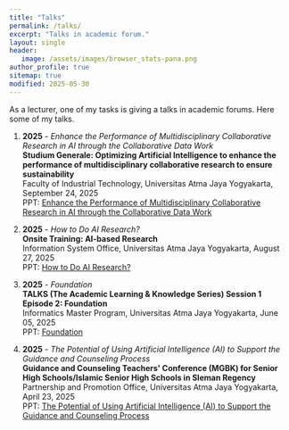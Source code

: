 ```yaml
---
title: "Talks"
permalink: /talks/
excerpt: "Talks in academic forum."
layout: single
header:
   image: /assets/images/browser_stats-pana.png
author_profile: true
sitemap: true
modified: 2025-05-30
---
```


As a lecturer, one of my tasks is giving a talks in academic forums. Here some of my talks.

1. **2025** - *Enhance the Performance of Multidisciplinary Collaborative Research in AI through the Collaborative Data Work* <br />
   **Studium Generale: Optimizing Artificial Intelligence to enhance the performance of multidisciplinary collaborative research to ensure sustainability** <br />
   Faculty of Industrial Technology, Universitas Atma Jaya Yogyakarta, September 24, 2025  <br />
   PPT: [Enhance the Performance of Multidisciplinary Collaborative Research in AI through the Collaborative Data Work](https://github.com/sigit-purnomo/sigit-purnomo.github.io/blob/master/assets/slides/Enhance%20the%20Performance%20of%20Multidisciplinary%20Collaborative%20Research%20in%20AI%20through%20the%20Collaborative%20Data%20Work.pdf)

2. **2025** - *How to Do AI Research?* <br />
   **Onsite Training: AI-based Research** <br /> 
   Information System Office, Universitas Atma Jaya Yogyakarta, August 27, 2025  <br />
   PPT: [How to Do AI Research?](https://github.com/sigit-purnomo/sigit-purnomo.github.io/blob/master/assets/slides/How%20to%20Do%20AI%20Research.pdf)
   
3. **2025** - *Foundation* <br />
   **TALKS (The Academic Learning & Knowledge Series) Session 1 Episode 2: Foundation** <br />
   Informatics Master Program, Universitas Atma Jaya Yogyakarta, June 05, 2025  <br />
   PPT: [Foundation](https://github.com/sigit-purnomo/sigit-purnomo.github.io/blob/master/assets/slides/Talks%20Foundation.pdf)
   
3. **2025** - *The Potential of Using Artificial Intelligence (AI) to Support the Guidance and Counseling Process* <br />
   **Guidance and Counseling Teachers' Conference (MGBK) for Senior High Schools/Islamic Senior High Schools in Sleman Regency** <br />
   Partnership and Promotion Office, Universitas Atma Jaya Yogyakarta, April 23, 2025  <br />
   PPT: [The Potential of Using Artificial Intelligence (AI) to Support the Guidance and Counseling Process](https://github.com/sigit-purnomo/sigit-purnomo.github.io/blob/master/assets/slides/The%20Potential%20of%20AI%20for%20Guidance%20and%20Counseling.pdf)